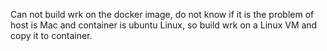 Can not build wrk on the docker image, do not know if it is the problem of host is Mac and container is ubuntu Linux, so build wrk on a Linux VM and copy it to container.

